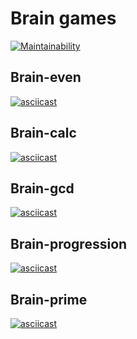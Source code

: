 # Brain games
[![Maintainability](https://api.codeclimate.com/v1/badges/72440d520d56bc769287/maintainability)](https://codeclimate.com/github/ursula95/frontend-project-lvl1/maintainability)



## Brain-even
[![asciicast](https://asciinema.org/a/395402.svg)](https://asciinema.org/a/395402)

## Brain-calc
[![asciicast](https://asciinema.org/a/1t7Hkr48237UJfV7KiwnTminc.svg)](https://asciinema.org/a/1t7Hkr48237UJfV7KiwnTminc)

## Brain-gcd
[![asciicast](https://asciinema.org/a/FyiS55n9eo7hdrYU02c4V8gOz.svg)](https://asciinema.org/a/FyiS55n9eo7hdrYU02c4V8gOz)

## Brain-progression
[![asciicast](https://asciinema.org/a/Z5FrKFV57O1Ndbypn9vleTJsV.svg)](https://asciinema.org/a/Z5FrKFV57O1Ndbypn9vleTJsV)

## Brain-prime
[![asciicast](https://asciinema.org/a/b9W5kGjrnGTOaZnic8ub3XQJm.svg)](https://asciinema.org/a/b9W5kGjrnGTOaZnic8ub3XQJm)
